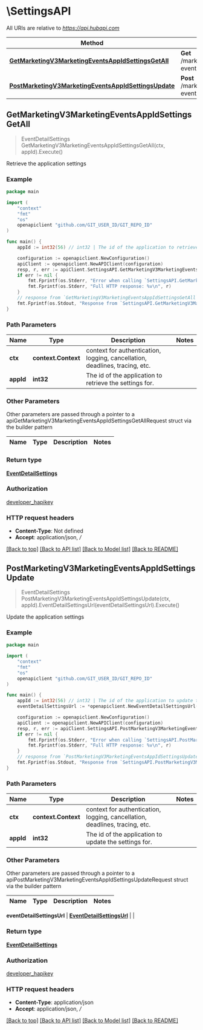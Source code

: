 # \SettingsAPI

All URIs are relative to *https://api.hubapi.com*

Method | HTTP request | Description
------------- | ------------- | -------------
[**GetMarketingV3MarketingEventsAppIdSettingsGetAll**](SettingsAPI.md#GetMarketingV3MarketingEventsAppIdSettingsGetAll) | **Get** /marketing/v3/marketing-events/{appId}/settings | Retrieve the application settings
[**PostMarketingV3MarketingEventsAppIdSettingsUpdate**](SettingsAPI.md#PostMarketingV3MarketingEventsAppIdSettingsUpdate) | **Post** /marketing/v3/marketing-events/{appId}/settings | Update the application settings



## GetMarketingV3MarketingEventsAppIdSettingsGetAll

> EventDetailSettings GetMarketingV3MarketingEventsAppIdSettingsGetAll(ctx, appId).Execute()

Retrieve the application settings



### Example

```go
package main

import (
	"context"
	"fmt"
	"os"
	openapiclient "github.com/GIT_USER_ID/GIT_REPO_ID"
)

func main() {
	appId := int32(56) // int32 | The id of the application to retrieve the settings for.

	configuration := openapiclient.NewConfiguration()
	apiClient := openapiclient.NewAPIClient(configuration)
	resp, r, err := apiClient.SettingsAPI.GetMarketingV3MarketingEventsAppIdSettingsGetAll(context.Background(), appId).Execute()
	if err != nil {
		fmt.Fprintf(os.Stderr, "Error when calling `SettingsAPI.GetMarketingV3MarketingEventsAppIdSettingsGetAll``: %v\n", err)
		fmt.Fprintf(os.Stderr, "Full HTTP response: %v\n", r)
	}
	// response from `GetMarketingV3MarketingEventsAppIdSettingsGetAll`: EventDetailSettings
	fmt.Fprintf(os.Stdout, "Response from `SettingsAPI.GetMarketingV3MarketingEventsAppIdSettingsGetAll`: %v\n", resp)
}
```

### Path Parameters


Name | Type | Description  | Notes
------------- | ------------- | ------------- | -------------
**ctx** | **context.Context** | context for authentication, logging, cancellation, deadlines, tracing, etc.
**appId** | **int32** | The id of the application to retrieve the settings for. | 

### Other Parameters

Other parameters are passed through a pointer to a apiGetMarketingV3MarketingEventsAppIdSettingsGetAllRequest struct via the builder pattern


Name | Type | Description  | Notes
------------- | ------------- | ------------- | -------------


### Return type

[**EventDetailSettings**](EventDetailSettings.md)

### Authorization

[developer_hapikey](../README.md#developer_hapikey)

### HTTP request headers

- **Content-Type**: Not defined
- **Accept**: application/json, */*

[[Back to top]](#) [[Back to API list]](../README.md#documentation-for-api-endpoints)
[[Back to Model list]](../README.md#documentation-for-models)
[[Back to README]](../README.md)


## PostMarketingV3MarketingEventsAppIdSettingsUpdate

> EventDetailSettings PostMarketingV3MarketingEventsAppIdSettingsUpdate(ctx, appId).EventDetailSettingsUrl(eventDetailSettingsUrl).Execute()

Update the application settings



### Example

```go
package main

import (
	"context"
	"fmt"
	"os"
	openapiclient "github.com/GIT_USER_ID/GIT_REPO_ID"
)

func main() {
	appId := int32(56) // int32 | The id of the application to update the settings for.
	eventDetailSettingsUrl := *openapiclient.NewEventDetailSettingsUrl("EventDetailsUrl_example") // EventDetailSettingsUrl | 

	configuration := openapiclient.NewConfiguration()
	apiClient := openapiclient.NewAPIClient(configuration)
	resp, r, err := apiClient.SettingsAPI.PostMarketingV3MarketingEventsAppIdSettingsUpdate(context.Background(), appId).EventDetailSettingsUrl(eventDetailSettingsUrl).Execute()
	if err != nil {
		fmt.Fprintf(os.Stderr, "Error when calling `SettingsAPI.PostMarketingV3MarketingEventsAppIdSettingsUpdate``: %v\n", err)
		fmt.Fprintf(os.Stderr, "Full HTTP response: %v\n", r)
	}
	// response from `PostMarketingV3MarketingEventsAppIdSettingsUpdate`: EventDetailSettings
	fmt.Fprintf(os.Stdout, "Response from `SettingsAPI.PostMarketingV3MarketingEventsAppIdSettingsUpdate`: %v\n", resp)
}
```

### Path Parameters


Name | Type | Description  | Notes
------------- | ------------- | ------------- | -------------
**ctx** | **context.Context** | context for authentication, logging, cancellation, deadlines, tracing, etc.
**appId** | **int32** | The id of the application to update the settings for. | 

### Other Parameters

Other parameters are passed through a pointer to a apiPostMarketingV3MarketingEventsAppIdSettingsUpdateRequest struct via the builder pattern


Name | Type | Description  | Notes
------------- | ------------- | ------------- | -------------

 **eventDetailSettingsUrl** | [**EventDetailSettingsUrl**](EventDetailSettingsUrl.md) |  | 

### Return type

[**EventDetailSettings**](EventDetailSettings.md)

### Authorization

[developer_hapikey](../README.md#developer_hapikey)

### HTTP request headers

- **Content-Type**: application/json
- **Accept**: application/json, */*

[[Back to top]](#) [[Back to API list]](../README.md#documentation-for-api-endpoints)
[[Back to Model list]](../README.md#documentation-for-models)
[[Back to README]](../README.md)

